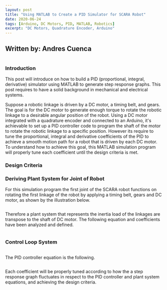 ```yaml
---
layout: post
title: "Using MATLAB to Create a PID Simulator for SCARA Robot"
date: 2020-06-24
tags: [Arduino, DC Motors, PID, MATLAB, Robotics]
excerpt: "DC Motors, Quadrature Encoder, Arduino"
---
```


## Written by: Andres Cuenca

<img src="{{ site.url }}{{ site.baseurl }}/images/industry-logos/matlab-logo.jpg" alt="">

### Introduction

This post will introduce on how to build a PID (proportional, integral, derivative) simulator using MATLAB to generate
step response graphs. This post requires to have a solid background in mechanical and electrical systems.


Suppose a robotic linkage is driven by a DC motor, a timing belt, and gears. The goal is for the
DC motor to generate enough torque to rotate the robotic linkage to a desirable
angular position of the robot. Using a DC motor integrated with a quadrature encoder and connected to an Arduino,
it's achievable to set up a PID controller code to program the shaft of the motor to rotate the robotic linkage to a
specific position. However its require to tune the proportional, integral and derivative coefficients of the PID to achieve
a smooth motion path for a robot that is driven by each DC motor. To understand how to achieve this goal,
this MATLAB simulation program will properly tune each coefficient until the design criteria is met.

### Design Criteria



### Deriving Plant System for Joint of Robot

For this simulation program the first joint of the SCARA robot functions on rotating the first linkage of the robot by applying a timing belt, gears and DC motor,
as shown by the illustration below.

<img src="{{ site.url }}{{ site.baseurl }}/images/SCARA_Robot1.jpg" alt="">


Therefore a plant system that represents the inertia load of the linkages are transpose to the shaft of DC motor.
The following equation and coefficients have been analyzed and defined.

<img src="{{ site.url }}{{ site.baseurl }}/images/DCmotor/transfer-eqn.JPG" alt="">

### Control Loop System

<img src="{{ site.url }}{{ site.baseurl }}/images/DCmotor/motor-gear-CL.jpg" alt="">

The PID controller equation is the following.

<img src="{{ site.url }}{{ site.baseurl }}/images/DCmotor/PID-eqn.JPG" alt="">

Each coefficient will be properly tuned according to how the a step response graph fluctuates in respect to the PID controller and plant system equations, and achieving the design criteria.

